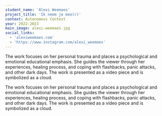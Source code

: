```yaml
---
student_name: 'Alexi Weemaes'
project_title: 'Ik neem je mee(r)'
context: Autonomous Context
year: 2022-2023
main_image: alexi-weemaes.jpg
social_links:
  - 'alexiweemaes.com'
  - 'https://www.instagram.com/alexi_weemaes'
---
```


The work focuses on her personal trauma and places a psychological and emotional educational emphasis. She guides the viewer through her experiences, healing process, and coping with flashbacks, panic attacks, and other dark days. The work is presented as a video piece and is symbolized as a cloud.

The work focuses on her personal trauma and places a psychological and emotional educational emphasis. She guides the viewer through her experiences, healing process, and coping with flashbacks, panic attacks, and other dark days. The work is presented as a video piece and is symbolized as a cloud.
